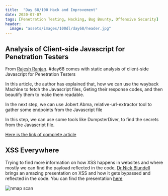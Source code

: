 ```yaml
---
title:  "Day 68/100 Hack and Improvement"
date: 2020-07-07
tags: [Penetration Testing, Hacking, Bug Bounty, Offensive Security]
header: 
  image: "assets/images/100dl/day68/header.jpg"
---
```



## Analysis of Client-side Javascript for Penetration Testers
From [Rajesh Ranjan](https://twitter.com/eh_rajesh). #day68 comes with static analysis of client-side Javascript for Penetration Testers

In this article, the author has explained that, how we can use the wayback Machine to fetch the Javascript files, Geting their response codes, and then beautify them to make them readable. 

In the next step, we can use Jobert Abma,  relative-url-extractor tool to gather some endpoints from the Javascript file

In this step, we can use some tools like DumpsterDiver, to find the secrets from the Javascript file.

[Here is the link of complete article](https://blog.appsecco.com/static-analysis-of-client-side-javascript-for-pen-testers-and-bug-bounty-hunters-f1cb1a5d5288)

## XSS Everywhere 

Trying to find more information on how XSS happens in websites and where mostly we can find the payload reflected in the code, [ Dr Nick Blundell](https://twitter.com/AppcheckNG) brings an amazing presentation on XSS and how it gets bypassed and reflected in the code. You can find the presentation [here](https://evessio.s3.amazonaws.com/customer/8c4659ee-526a-4e9c-89dc-f6f4c3c1a789/event/f3440488-719b-47e6-a453-547d6170f4ad/media/General_Content/69342f00-node_Nick_Blundell_-_AppCheck.pdf)

<img src="{{ site.url }}{{ site.baseurl }}/assets/images/100dl/day68/pre.png" alt="nmap scan">
